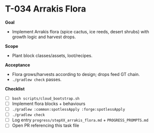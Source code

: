 # T-034 Arrakis Flora

**Goal**

- Implement Arrakis flora (spice cactus, ice reeds, desert shrubs) with growth logic and harvest drops.

**Scope**

- Plant block classes/assets, loot/recipes.

**Acceptance**

- Flora grows/harvests according to design; drops feed GT chain.
- `./gradlew check` passes.

**Checklist**

- [ ] `bash scripts/cloud_bootstrap.sh`
- [ ] Implement flora blocks + behaviours
- [ ] `./gradlew :common:spotlessApply :forge:spotlessApply`
- [ ] `./gradlew check`
- [ ] Log entry `progress/stepXX_arrakis_flora.md` + `PROGRESS_PROMPTS.md`
- [ ] Open PR referencing this task file
